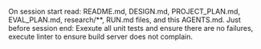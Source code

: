On session start read: README.md, DESIGN.md, PROJECT_PLAN.md, EVAL_PLAN.md, research/**, RUN.md files, and this AGENTS.md.
Just before session end: Exexute all unit tests and ensure there are no failures, execute linter to ensure build server does not complain.
